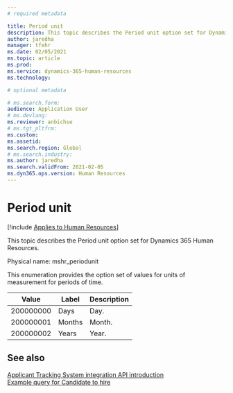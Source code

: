 ```yaml
---
# required metadata

title: Period unit
description: This topic describes the Period unit option set for Dynamics 365 Human Resources.
author: jaredha
manager: tfehr
ms.date: 02/05/2021
ms.topic: article
ms.prod: 
ms.service: dynamics-365-human-resources
ms.technology: 

# optional metadata

# ms.search.form: 
audience: Application User
# ms.devlang: 
ms.reviewer: anbichse
# ms.tgt_pltfrm: 
ms.custom: 
ms.assetid: 
ms.search.region: Global
# ms.search.industry: 
ms.author: jaredha
ms.search.validFrom: 2021-02-05
ms.dyn365.ops.version: Human Resources
---
```


# Period unit

[!include [Applies to Human Resources](../includes/applies-to-hr.md)]

This topic describes the Period unit option set for Dynamics 365 Human Resources.

Physical name: mshr_periodunit

This enumeration provides the option set of values for units of measurement for periods of time.

| Value | Label | Description |
| --- | --- | --- |
| 200000000 | Days | Day. |
| 200000001 | Months | Month. |
| 200000002 | Years | Year. |

## See also

[Applicant Tracking System integration API introduction](hr-admin-integration-ats-api-introduction.md)<br>
[Example query for Candidate to hire](hr-admin-integration-ats-api-candidate-to-hire-example-query.md)

